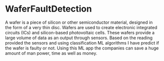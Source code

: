 # WaferFaultDetection
A wafer is a piece of silicon or other semiconductor material, designed in the form of a very thin disc. Wafers are used to create electronic integrated circuits (ICs) and silicon-based photovoltaic cells. These wafers provide a large volume of data as an output through sensors. Based on the reading provided the sensors and using classification ML algorithms I have predict if the wafer is faulty or not. Using this ML app the companies can save a huge amount of man power, time as well as money.
